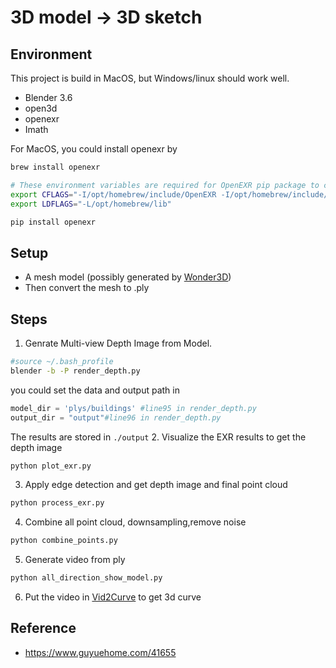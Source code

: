 # 3D model -> 3D sketch

## Environment
This project is build in MacOS, but Windows/linux should work well.


+ Blender 3.6
+ open3d
+ openexr
+ Imath

For MacOS, you could install openexr by 
```bash
brew install openexr

# These environment variables are required for OpenEXR pip package to compile
export CFLAGS="-I/opt/homebrew/include/OpenEXR -I/opt/homebrew/include/Imath -std=c++11"
export LDFLAGS="-L/opt/homebrew/lib"

pip install openexr
```
## Setup

+ A mesh model (possibly generated by [Wonder3D](https://github.com/xxlong0/Wonder3D.git))
+ Then convert the mesh to .ply
## Steps

1. Genrate Multi-view Depth Image from Model.
```bash
#source ~/.bash_profile
blender -b -P render_depth.py
```
you could set the data and output path in 
```python
model_dir = 'plys/buildings' #line95 in render_depth.py
output_dir = "output"#line96 in render_depth.py
```
The results are stored in `./output`
2. Visualize the EXR results to get the depth image
```bash
python plot_exr.py
```
3. Apply edge detection and get depth image and final point cloud

```bash
python process_exr.py
```
4. Combine all point cloud, downsampling,remove noise

```bash
python combine_points.py
```

5. Generate video from ply

```bash
python all_direction_show_model.py
```

6. Put the video in [Vid2Curve](https://github.com/totoro97/vid2curve) to get 3d curve
## Reference

+ https://www.guyuehome.com/41655